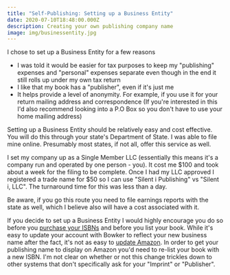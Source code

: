 ```yaml
---
title: "Self-Publishing: Setting up a Business Entity"
date: 2020-07-10T18:48:00.000Z
description: Creating your own publishing company name
image: img/businessentity.jpg
---
```

I chose to set up a Business Entity for a few reasons

* I was told it would be easier for tax purposes to keep my "publishing" expenses and "personal" expenses separate even though in the end it still rolls up under my own tax return
* I like that my book has a "publisher", even if it's just me
* It helps provide a level of anonymity. For example, if you use it for your return mailing address and correspondence (If you're interested in this I'd also recommend looking into a P.O Box so you don't have to use your home mailing address)

Setting up a Business Entity should be relatively easy and cost effective. You will do this through your state's Department of State. I was able to file mine online. Presumably most states, if not all, offer this service as well.

I set my company up as a Single Member LLC (essentially this means it's a company run and operated by one person - you). It cost me $100 and took about a week for the filing to be complete. Once I had my LLC approved I registered a trade name for $50 so I can use "Silent i Publishing" vs "Silent i, LLC". The turnaround time for this was less than a day.

Be aware, if you go this route you need to file earnings reports with the state as well, which I believe also will have a cost associated with it.

If you decide to set up a Business Entity I would highly encourage you do so before you [purchase your ISBNs](/post/self-publishing-purchasing-isbns/) and before you list your book. While it's easy to update your account with Bowker to reflect your new business name after the fact, it's not as easy to [update Amazon](/post/self-publishing-setting-up-an-amazon-paperback/). In order to get your publishing name to display on Amazon you'd need to re-list your book with a new ISBN. I'm not clear on whether or not this change trickles down to other systems that don't specifically ask for your "Imprint" or "Publisher".